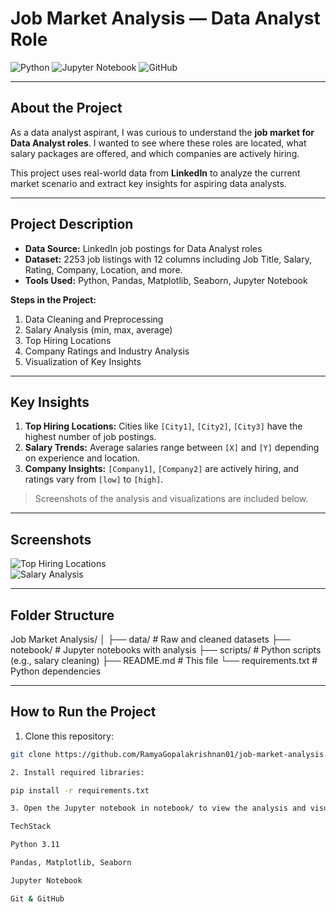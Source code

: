 # Job Market Analysis — Data Analyst Role

![Python](https://img.shields.io/badge/Python-3.11-blue)
![Jupyter Notebook](https://img.shields.io/badge/Jupyter-Notebook-orange)
![GitHub](https://img.shields.io/badge/GitHub-Repo-green)

---

## About the Project

As a data analyst aspirant, I was curious to understand the **job market for Data Analyst roles**. I wanted to see where these roles are located, what salary packages are offered, and which companies are actively hiring.  

This project uses real-world data from **LinkedIn** to analyze the current market scenario and extract key insights for aspiring data analysts.

---

## Project Description

- **Data Source:** LinkedIn job postings for Data Analyst roles  
- **Dataset:** 2253 job listings with 12 columns including Job Title, Salary, Rating, Company, Location, and more.  
- **Tools Used:** Python, Pandas, Matplotlib, Seaborn, Jupyter Notebook  

**Steps in the Project:**
1. Data Cleaning and Preprocessing  
2. Salary Analysis (min, max, average)  
3. Top Hiring Locations  
4. Company Ratings and Industry Analysis  
5. Visualization of Key Insights  

---

## Key Insights

1. **Top Hiring Locations:** Cities like `[City1]`, `[City2]`, `[City3]` have the highest number of job postings.  
2. **Salary Trends:** Average salaries range between `[X]` and `[Y]` depending on experience and location.  
3. **Company Insights:** `[Company1]`, `[Company2]` are actively hiring, and ratings vary from `[low]` to `[high]`.  

> Screenshots of the analysis and visualizations are included below.  

---

## Screenshots

![Top Hiring Locations]("E:\jobmarketanalysis\location.png")  
![Salary Analysis]("E:\jobmarketanalysis\salary.png")    

---

## Folder Structure          
Job Market Analysis/
│
├── data/ # Raw and cleaned datasets
├── notebook/ # Jupyter notebooks with analysis
├── scripts/ # Python scripts (e.g., salary cleaning)
├── README.md # This file
└── requirements.txt # Python dependencies



---

## How to Run the Project

1. Clone this repository:

```bash
git clone https://github.com/RamyaGopalakrishnan01/job-market-analysis.git

2. Install required libraries:

pip install -r requirements.txt

3. Open the Jupyter notebook in notebook/ to view the analysis and visualizations.

TechStack

Python 3.11

Pandas, Matplotlib, Seaborn

Jupyter Notebook

Git & GitHub
